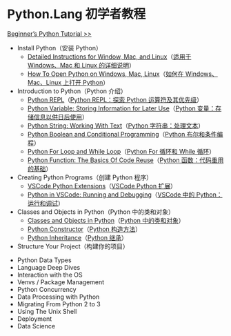 # Python.Lang 初学者教程

[Beginner’s Python Tutorial >>](https://python.land/python-tutorial)

-   Install Python（安装 Python）
    -   [Detailed Instructions for Window, Mac, and Linux](https://python.land/installing-python)（[适用于 Windows、Mac 和 Linux 的详细说明](./1.Install-Python/Detailed-Instructions-for-Window-Mac-and-Linux.md)）
    -   [How To Open Python on Windows, Mac, Linux](https://python.land/installing-python/starting-python)（[如何在 Windows、Mac、Linux 上打开 Python](./1.Install-Python/How-To-Open-Python-on-Windows-Mac-Linux.md)）
-   Introduction to Python（Python 介绍）
    -   [Python REPL](https://python.land/introduction-to-python/the-repl)（[Python REPL：探索 Python 运算符及其优先级](./2.Introduction-to-Python/Python-REPL.md)）
    -   [Python Variable: Storing Information for Later Use](https://python.land/introduction-to-python/variable)（[Python 变量：存储信息以供日后使用](./2.Introduction-to-Python/Python-Variable-Storing-Information-for-Later-Use.md)）
    -   [Python String: Working With Text](https://python.land/introduction-to-python/strings)（[Python 字符串：处理文本](./2.Introduction-to-Python/Python-String-Working-With-Text.md)）
    -   [Python Boolean and Conditional Programming](https://python.land/introduction-to-python/python-boolean-and-operators)（[Python 布尔和条件编程](./2.Introduction-to-Python/Python-Boolean-and-Conditional-Programming.md)）
    -   [Python For Loop and While Loop](https://python.land/introduction-to-python/python-for-loop)（[Python For 循环和 While 循环](./2.Introduction-to-Python/Python-For-Loop-and-While-Loop.md)）
    -   [Python Function: The Basics Of Code Reuse](https://python.land/introduction-to-python/functions)（[Python 函数：代码重用的基础](./2.Introduction-to-Python/Python-Function-The-Basics-Of-Code-Reuse.md)）
-   Creating Python Programs（创建 Python 程序）
    -   [VSCode Python Extensions](https://python.land/creating-python-programs/vscode-python-extensions)（[VSCode Python 扩展](./3.Creating-Python-Programs/VSCode-Python-Extensions.md)）
    -   [Python in VSCode: Running and Debugging](https://python.land/creating-python-programs/python-in-vscode)（[VSCode 中的 Python：运行和调试](./3.Creating-Python-Programs/Python-in-VSCode-Running-and-Debugging.md)）
-   Classes and Objects in Python（Python 中的类和对象）
    -   [Classes and Objects in Python](https://python.land/objects-and-classes)（[Python 中的类和对象](./4.Classes-and-Objects-in-Python/Classes-and-Objects-in-Python.md)）
    -   [Python Constructor](https://python.land/objects-and-classes/python-constructors)（[Python 构造方法](./4.Classes-and-Objects-in-Python/Python-Constructor.md)）
    -   [Python Inheritance](https://python.land/objects-and-classes/python-inheritance)（[Python 继承](./4.Classes-and-Objects-in-Python/Python-Inheritance.md)）
-   Structure Your Project（构建你的项目）

<!--  -->
<!--  -->
<!--  -->

-   Python Data Types
-   Language Deep Dives
-   Interaction with the OS
-   Venvs / Package Management
-   Python Concurrency
-   Data Processing with Python
-   Migrating From Python 2 to 3
-   Using The Unix Shell
-   Deployment
-   Data Science
